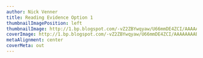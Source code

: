 ```yaml
---
author: Nick Venner
title: Reading Evidence Option 1
thumbnailImagePosition: left
thumbnailImage: http://1.bp.blogspot.com/-vZ2ZBYwqyaw/U66mmDE4ZCI/AAAAAAAAB2c/7S2X_uDCon4/s1600/a_100.jpg
coverImage: http://1.bp.blogspot.com/-vZ2ZBYwqyaw/U66mmDE4ZCI/AAAAAAAAB2c/7S2X_uDCon4/s1600/a_100.jpg
metaAlignment: center
coverMeta: out
---
```

